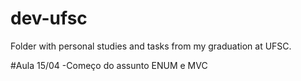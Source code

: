 # dev-ufsc
Folder with personal studies and tasks from my graduation at UFSC.

#Aula 15/04 
-Começo do assunto ENUM e MVC
